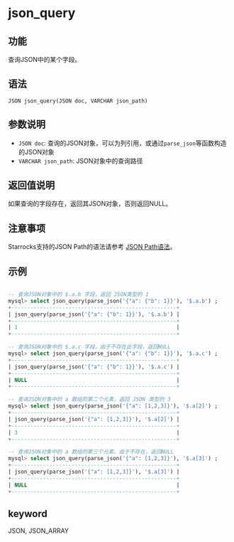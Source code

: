 # json_query

## 功能

查询JSON中的某个字段。

## 语法

`JSON json_query(JSON doc, VARCHAR json_path)`

## 参数说明

- `JSON doc`: 查询的JSON对象，可以为列引用，或通过`parse_json`等函数构造的JSON对象
- `VARCHAR json_path`: JSON对象中的查询路径

## 返回值说明

如果查询的字段存在，返回其JSON对象，否则返回NULL。

## 注意事项

Starrocks支持的JSON Path的语法请参考 [JSON Path语法](/sql-reference/sql-functions/json-functions/json_path.md)。

## 示例

```sql

-- 查询JSON对象中的 $.a.b 字段，返回 JSON类型的 1
mysql> select json_query(parse_json('{"a": {"b": 1}}'), '$.a.b') ;
+----------------------------------------------------+
| json_query(parse_json('{"a": {"b": 1}}'), '$.a.b') |
+----------------------------------------------------+
| 1                                                  |
+----------------------------------------------------+

-- 查询JSON对象中的 $.a.c 字段，由于不存在此字段，返回NULL
mysql> select json_query(parse_json('{"a": {"b": 1}}'), '$.a.c') ;
+----------------------------------------------------+
| json_query(parse_json('{"a": {"b": 1}}'), '$.a.c') |
+----------------------------------------------------+
| NULL                                               |
+----------------------------------------------------+

-- 查询JSON对象中的 a 数组的第二个元素，返回 JSON 类型的 3
mysql> select json_query(parse_json('{"a": [1,2,3]}'), '$.a[2]') ;
+----------------------------------------------------+
| json_query(parse_json('{"a": [1,2,3]}'), '$.a[2]') |
+----------------------------------------------------+
| 3                                                  |
+----------------------------------------------------+

-- 查询JSON对象中的 a 数组的第三个元素，由于不存在，返回NULL 
mysql> select json_query(parse_json('{"a": [1,2,3]}'), '$.a[3]') ;
+----------------------------------------------------+
| json_query(parse_json('{"a": [1,2,3]}'), '$.a[3]') |
+----------------------------------------------------+
| NULL                                               |
+----------------------------------------------------+

```

## keyword

JSON, JSON_ARRAY
